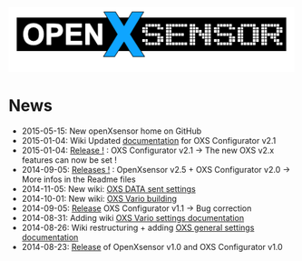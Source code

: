 ![OXS_Logo](images/OXS_Logo.png)


# News #
  * 2015-05-15: New openXsensor home on GitHub
  * 2015-01-04: Wiki Updated [documentation](OXS_Configuration) for OXS Configurator v2.1
  * 2015-01-04: [Release !](OXS_Downloads) : OXS Configurator v2.1 -> The new OXS v2.x features can now be set !
  * 2014-09-05: [Releases !](OXS_Downloads) : OpenXsensor v2.5 + OXS Configurator v2.0 -> More infos in the Readme files
  * 2014-11-05: New wiki: [OXS DATA sent settings](OXS_Conf_DataSent)
  * 2014-10-01: New wiki: [OXS Vario building](OXS_Build_Vario)
  * 2014-09-05: [Release](OXS_Downloads) OXS Configurator v1.1 -> Bug correction
  * 2014-08-31: Adding wiki [OXS Vario settings documentation](OXS_Conf_Vario)
  * 2014-08-26: Wiki restructuring + adding [OXS general settings documentation](OXS_Configuration)
  * 2014-08-23: [Release](OXS_Downloads) of OpenXsensor v1.0 and OXS Configurator v1.0